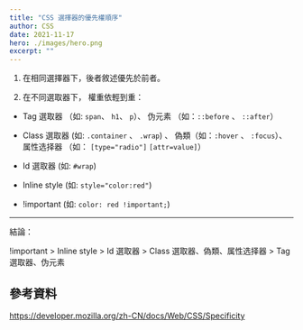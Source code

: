 ```yaml
---
title: "CSS 選擇器的優先權順序"
author: CSS
date: 2021-11-17
hero: ./images/hero.png
excerpt: ""
---
```


1. 在相同選擇器下，後者敘述優先於前者。

2. 在不同選取器下， 權重依輕到重：

- Tag 選取器 （如: `span`、 `h1`、 `p`）、
  伪元素 （如：`::before` 、 `::after`）

- Class 選取器 (如: `.container` 、 `.wrap`) 、
  偽類（如：`:hover` 、 `:focus`）、
  属性选择器 （如： `[type="radio"]` `[attr=value]`）

- Id 選取器 (如: `#wrap`)

- Inline style (如: `style="color:red"`)

- !important (如: `color: red !important;`)

---

結論：

!important > Inline style > Id 選取器 > Class 選取器、偽類、属性选择器 > Tag 選取器、伪元素

## 參考資料

https://developer.mozilla.org/zh-CN/docs/Web/CSS/Specificity
